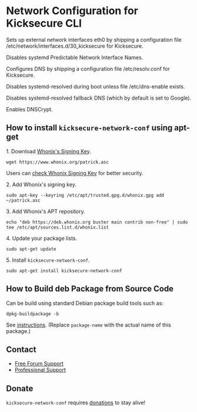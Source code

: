 # Network Configuration for Kicksecure CLI #

Sets up external network interfaces eth0 by shipping a configuration file
/etc/network/interfaces.d/30_kicksecure for Kicksecure.

Disables systemd Predictable Network Interface Names.

Configures DNS by shipping a configuration file /etc/resolv.conf for
Kicksecure.

Disables systemd-resolved during boot unless file /etc/dns-enable exists.

Disables systemd-resolved fallback DNS (which by default is set to Google).

Enables DNSCrypt.
## How to install `kicksecure-network-conf` using apt-get ##

1\. Download [Whonix's Signing Key]().

```
wget https://www.whonix.org/patrick.asc
```

Users can [check Whonix Signing Key](https://www.whonix.org/wiki/Whonix_Signing_Key) for better security.

2\. Add Whonix's signing key.

```
sudo apt-key --keyring /etc/apt/trusted.gpg.d/whonix.gpg add ~/patrick.asc
```

3\. Add Whonix's APT repository.

```
echo "deb https://deb.whonix.org buster main contrib non-free" | sudo tee /etc/apt/sources.list.d/whonix.list
```

4\. Update your package lists.

```
sudo apt-get update
```

5\. Install `kicksecure-network-conf`.

```
sudo apt-get install kicksecure-network-conf
```

## How to Build deb Package from Source Code ##

Can be build using standard Debian package build tools such as:

```
dpkg-buildpackage -b
```

See [instructions](https://www.whonix.org/wiki/Dev/Build_Documentation/kicksecure-network-conf). (Replace `package-name` with the actual name of this package.)

## Contact ##

* [Free Forum Support](https://forums.whonix.org)
* [Professional Support](https://www.whonix.org/wiki/Professional_Support)

## Donate ##

`kicksecure-network-conf` requires [donations](https://www.whonix.org/wiki/Donate) to stay alive!
